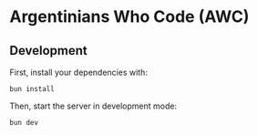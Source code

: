 # Argentinians Who Code (AWC)

## Development

First, install your dependencies with:

```shellscript
bun install
```

Then, start the server in development mode:

```shellscript
bun dev
```
